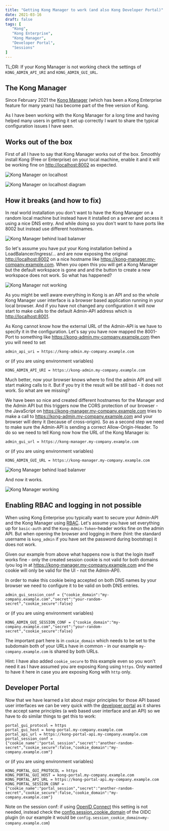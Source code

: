 ```yaml
---
title: "Getting Kong Manager to work (and also Kong Developer Portal)"
date: 2021-03-16
draft: false
tags: [
   "Kong",
   "Kong Enterprise",
   "Kong Manager",
   "Developer Portal",
   "Sessions"
]
---
```


TL;DR: If your Kong Manager is not working check the settings of `KONG_ADMIN_API_URI` and `KONG_ADMIN_GUI_URL`.

## The Kong Manager

Since February 2021 the [Kong Manager](https://docs.konghq.com/enterprise/2.3.x/kong-manager/overview/) (which has been a Kong Enterprise feature for many years) has become part of the free version of Kong.

As I have been working with the Kong Manager for a long time and having helped many users in getting it set up correctly I want to share the typical configuration issues I have seen.

## Works out of the box

First of all I have to say that Kong Manager works out of the box. Smoothly install Kong (Free or Enterprise) on your local machine, enable it and it will be working fine on <http://localhost:8002> as expected.

![Kong Manager on localhost](/img/Kong_Manager_localhost.jpeg)

![Kong Manager on localhost diagram](/img/Kong_Manager_diagram_localhost.jpeg)

## How it breaks (and how to fix)

In real world installation you don't want to have the Kong Manager on a random local machine but instead have it installed on a server and access it using a nice DNS entry. And while doing so you don't want to have ports like 8002 but instead use different hostnames.

![Kong Manager behind load balanver](/img/Kong_Manager_behind_loadbalancer.jpeg)

So let's assume you have put your Kong installation behind a LoadBalancer/Ingress/... and are now exposing the original <http://localhost:8002> on a nice hostname like <https://kong-manager.my-company.example.com>. When you open this you will get a Kong Manager but the default workspace is gone and and the button to create a new workspace does not work. So what has happened?

![Kong Manager not working](/img/Kong_Manager_broken.jpeg)

As you might be well aware everything in Kong is an API and so the whole Kong Manager user interface is a browser based application running in your local browser. And if you have not changed any configuration it will now start to make calls to the default Admin-API address which is <http://localhost:8001>.

As Kong cannot know how the external URL of the Admin-API is we have to specify it in the configuration. Let's say you have now mapped the 8001-Port to something like <https://kong-admin.my-company.example.com> then you will need to set

```config
admin_api_uri = https://kong-admin.my-company.example.com
```

or (if you are using environment variables)

```config
KONG_ADMIN_API_URI = https://kong-admin.my-company.example.com
```

Much better, now your browser knows where to find the admin API and will start making calls to it. But if you try it the result will be still bad - it does not work. So what are we missing?

We have been so nice and created different hostnames for the Manager and the Admin API but this triggers now the CORS protection of our browser - the JavaScript on <https://kong-manager.my-company.example.com> tries to make a call to <https://kong-admin.my-company.example.com> and your browser will deny it (because of cross-origin). So as a second step we need to make sure the Admin-API is sending a correct Allow-Origin-Header. To do so we need to tell Kong now how the URL of the Kong Manager is:

```config
admin_gui_url = https://kong-manager.my-company.example.com
```

or (if you are using environment variables)

```config
KONG_ADMIN_GUI_URL = https://kong-manager.my-company.example.com
```

![Kong Manager behind load balanver](/img/Kong_Manager_behind_loadbalancer.jpeg)

And now it works.

![Kong Manager working](/img/Kong_Manager_working.jpeg)

## Enabling RBAC and logging in not possible

When using Kong Enterprise you typically want to secure your Admin-API and the Kong Manager using [RBAC](https://docs.konghq.com/enterprise/2.3.x/kong-manager/authentication/super-admin/). Let's assume you have set everything up for `basic-auth` and the `Kong-Admin-Token`-header works fine on the admin API. But when opening the browser and logging in there (hint: the standard username is `kong_admin` if you have set the password during bootstrap) it does not work.

Given our example from above what happens now is that the login itself works fine - only the created session cookie is not valid for both domains (you log in at <https://kong-manager.my-company.example.com> and the cookie will only be valid for the UI - not the Admin-API).

In order to make this cookie being accepted on both DNS names by your browser we need to configure it to be valid on both DNS entries.

```config
admin_gui_session_conf = {"cookie_domain":"my-company.example.com","secret":"your-random-secret","cookie_secure":false}
```

or (if you are using environment variables)

```config
KONG_ADMIN_GUI_SESSION_CONF = {"cookie_domain":"my-company.example.com","secret":"your-random-secret","cookie_secure":false}
```

The important part here is in `cookie_domain` which needs to be set to the subdomain both of your URLs have in common - in our example `my-company.example.com` is shared by both URLs.

Hint: I have also added `cookie_secure` to this example even so you won't need it as I have assumed you are exposing Kong using `https`. Only wanted to have it here in case you are exposing Kong with `http` only.

## Developer Portal

Now that we have learned a lot about major principles for those API based user interfaces we can be very quick with the [developer portal](https://docs.konghq.com/enterprise/2.3.x/developer-portal/) as it shares the accept same principles (a web based user interface and an API) so we have to do similar things to get this to work:

```config
portal_gui_protocol = https
portal_gui_host = kong-portal.my-company.example.com
portal_api_url = https://kong-portal-api.my-company.example.com
portal_session_conf = {"cookie_name":"portal_session","secret":"another-random-secret","cookie_secure":false,"cookie_domain":"my-company.example.com"} 
```

or (if you are using environment variables)

```config
KONG_PORTAL_GUI_PROTOCOL = https
KONG_PORTAL_GUI_HOST = kong-portal.my-company.example.com
KONG_PORTAL_API_URL = https://kong-portal-api.my-company.example.com
KONG_PORTAL_SESSION_CONF = {"cookie_name":"portal_session","secret":"another-random-secret","cookie_secure":false,"cookie_domain":"my-company.example.com"} 
```

Note on the session conf: if using [OpenID Connect](https://docs.konghq.com/hub/kong-inc/openid-connect/) this setting is not needed, instead check the [config.session_cookie_domain](https://docs.konghq.com/hub/kong-inc/openid-connect/#configsession_cookie_domain) of the OIDC plugin (in our example it would be `config.session_cookie_domain=my-company.example.com`)
